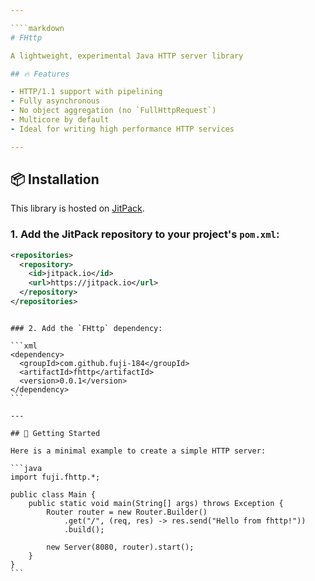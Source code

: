 ```yaml
---

````markdown
# FHttp

A lightweight, experimental Java HTTP server library

## 🔥 Features

- HTTP/1.1 support with pipelining
- Fully asynchronous
- No object aggregation (no `FullHttpRequest`)
- Multicore by default
- Ideal for writing high performance HTTP services

---
```


## 📦 Installation

This library is hosted on [JitPack](https://jitpack.io).

### 1. Add the JitPack repository to your project's `pom.xml`:

```xml
<repositories>
  <repository>
    <id>jitpack.io</id>
    <url>https://jitpack.io</url>
  </repository>
</repositories>
```
````

### 2. Add the `FHttp` dependency:

```xml
<dependency>
  <groupId>com.github.fuji-184</groupId>
  <artifactId>fhttp</artifactId>
  <version>0.0.1</version>
</dependency>
```

---

## 🚀 Getting Started

Here is a minimal example to create a simple HTTP server:

```java
import fuji.fhttp.*;

public class Main {
    public static void main(String[] args) throws Exception {
        Router router = new Router.Builder()
            .get("/", (req, res) -> res.send("Hello from fhttp!"))
            .build();

        new Server(8080, router).start();
    }
}
```

